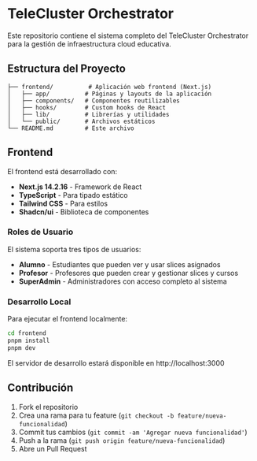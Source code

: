 # TeleCluster Orchestrator

Este repositorio contiene el sistema completo del TeleCluster Orchestrator para la gestión de infraestructura cloud educativa.

## Estructura del Proyecto

```
├── frontend/          # Aplicación web frontend (Next.js)
│   ├── app/          # Páginas y layouts de la aplicación
│   ├── components/   # Componentes reutilizables
│   ├── hooks/        # Custom hooks de React
│   ├── lib/          # Librerías y utilidades
│   └── public/       # Archivos estáticos
└── README.md         # Este archivo
```

## Frontend

El frontend está desarrollado con:
- **Next.js 14.2.16** - Framework de React
- **TypeScript** - Para tipado estático
- **Tailwind CSS** - Para estilos
- **Shadcn/ui** - Biblioteca de componentes

### Roles de Usuario

El sistema soporta tres tipos de usuarios:
- **Alumno** - Estudiantes que pueden ver y usar slices asignados
- **Profesor** - Profesores que pueden crear y gestionar slices y cursos
- **SuperAdmin** - Administradores con acceso completo al sistema

### Desarrollo Local

Para ejecutar el frontend localmente:

```bash
cd frontend
pnpm install
pnpm dev
```

El servidor de desarrollo estará disponible en http://localhost:3000

## Contribución

1. Fork el repositorio
2. Crea una rama para tu feature (`git checkout -b feature/nueva-funcionalidad`)
3. Commit tus cambios (`git commit -am 'Agregar nueva funcionalidad'`)
4. Push a la rama (`git push origin feature/nueva-funcionalidad`)
5. Abre un Pull Request
